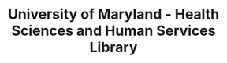 ---
layout: repo
title: "University of Maryland - Health Sciences and Human Services Library"
id: 1756
permalink: repos/1756/
---